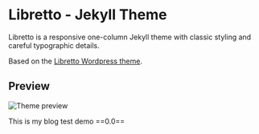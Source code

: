# Libretto - Jekyll Theme

Libretto is a responsive one-column Jekyll theme with classic styling and careful typographic details.

Based on the [Libretto Wordpress theme](https://wordpress.org/themes/libretto/).


## Preview

![Theme preview](http://i.imgur.com/2ZCmoKo.png)



This is my blog test demo   ==0.0==